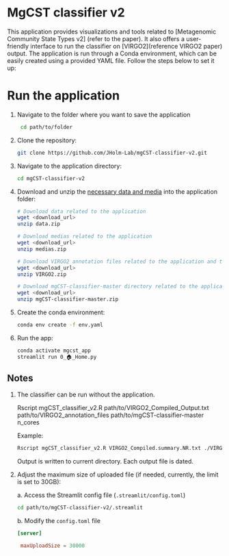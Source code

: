 # MgCST classifier v2

This application provides visualizations and tools related to [Metagenomic Community State Types v2] (refer to the paper). It also offers a user-friendly interface to run the classifier on [VIRGO2](reference VIRGO2 paper) output. The application is run through a Conda environment, which can be easily created using a provided YAML file. Follow the steps below to set it up:

# Run the application

1. Navigate to the folder where you want to save the application
   ```bash
    cd path/to/folder
   ```

2. Clone the repository:
    ```bash
    git clone https://github.com/JHolm-Lab/mgCST-classifier-v2.git
    ```
3. Navigate to the application directory:
    ```bash
    cd mgCST-classifier-v2
    ```

4. Download and unzip the [necessary data and media]() into the application folder:
    ```bash
    # Download data related to the application
    wget <download_url>
    unzip data.zip
    
    # Download medias related to the application
    wget <download_url>
    unzip medias.zip
    
    # Download VIRGO2 annotation files related to the application and the classifier alone
    wget <download_url>
    unzip VIRGO2.zip
    
    # Download mgCST-classifier-master directory related to the application and the classifier alone
    wget <download_url>
    unzip mgCST-classifier-master.zip
    ```
5. Create the conda environment:
    ```bash
    conda env create -f env.yaml
    ```
6. Run the app:
    ```bash
    conda activate mgcst_app
    streamlit run 0_🏠_Home.py
    ```

## Notes

1. The classifier can be run without the application.
   
   Rscript mgCST_classifier_v2.R path/to/VIRGO2_Compiled_Output.txt path/to/VIRGO2_annotation_files path/to/mgCST-classifier-master n_cores
   
   Example:
   ```bash
   Rscript mgCST_classifier_v2.R VIRGO2_Compiled.summary.NR.txt ./VIRGO2 ./mgCST-classifier-master 4
   ```
   Output is written to current directory. Each output file is dated.

3. Adjust the maximum size of uploaded file (if needed, currently, the limit is set to 30GB):

   a. Access the Streamlit config file (```.streamlit/config.toml```)
    ```bash
    cd path/to/mgCST-classifier-v2/.streamlit
    ```
   b. Modify the ```config.toml``` file
   ```toml
   [server]

    maxUploadSize = 30000
   ```
